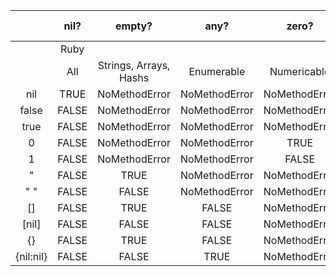 |           |  nil? |         empty?         |      any?     |     zero?     |    nonzero?   | blank? | present? (!blank?) |
|:---------:|:-----:|:----------------------:|:-------------:|:-------------:|:-------------:|:------:|:------------------:|
|           |  Ruby |                        |               |               |               |  Rails |                    |
|           |  All  | Strings, Arrays, Hashs |   Enumerable  |  Numericable  |               |   All  |                    |
|    nil    |  TRUE |      NoMethodError     | NoMethodError | NoMethodError | NoMethodError |  TRUE  |        FALSE       |
|   false   | FALSE |      NoMethodError     | NoMethodError | NoMethodError | NoMethodError |  TRUE  |        FALSE       |
|    true   | FALSE |      NoMethodError     | NoMethodError | NoMethodError | NoMethodError |  FALSE |        TRUE        |
|     0     | FALSE |      NoMethodError     | NoMethodError |      TRUE     |     FALSE     |  FALSE |        TRUE        |
|     1     | FALSE |      NoMethodError     | NoMethodError |     FALSE     |      TRUE     |  FALSE |        TRUE        |
|     "     | FALSE |          TRUE          | NoMethodError | NoMethodError | NoMethodError |  TRUE  |        FALSE       |
|    " "    | FALSE |          FALSE         | NoMethodError | NoMethodError | NoMethodError |  TRUE  |        FALSE       |
|     []    | FALSE |          TRUE          |     FALSE     | NoMethodError | NoMethodError |  TRUE  |        FALSE       |
|   [nil]   | FALSE |          FALSE         |     FALSE     | NoMethodError | NoMethodError |  FALSE |        TRUE        |
|     {}    | FALSE |          TRUE          |     FALSE     | NoMethodError | NoMethodError |  TRUE  |        FALSE       |
| {nil:nil} | FALSE |          FALSE         |      TRUE     | NoMethodError | NoMethodError |  FALSE |        TRUE        |

